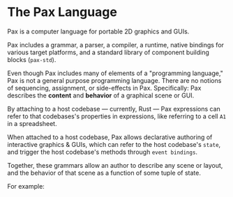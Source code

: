 # The Pax Language

Pax is a computer language for portable 2D graphics and GUIs.

Pax includes a grammar, a parser, a compiler, a runtime, native bindings for various target platforms, and a standard library of component building blocks (`pax-std`).

Even though Pax includes many of elements of a "programming language," Pax is not a general purpose programming language.  There are no notions of sequencing, assignment, or side-effects in Pax.  Specifically: Pax describes the **content** and **behavior** of a graphical scene or GUI.

By attaching to a host codebase — currently, Rust — Pax expressions can refer to that codebases's properties in expressions, like referring to a cell `A1` in a spreadsheet.
 
When attached to a host codebase, Pax allows declarative authoring of interactive graphics & GUIs, which can refer to the host codebase's `state`, and trigger the host codebase's methods through `event bindings`.


Together, these grammars allow an author to describe any scene or layout, and the behavior of that scene as a function of some tuple of state.

For example:





